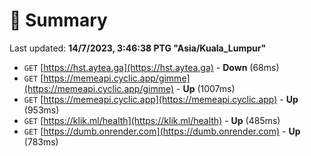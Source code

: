# 📖 Summary
Last updated: **14/7/2023, 3:46:38 PTG "Asia/Kuala_Lumpur"**

- `GET` [https://hst.aytea.ga](https://hst.aytea.ga) - **Down** (68ms)
- `GET` [https://memeapi.cyclic.app/gimme](https://memeapi.cyclic.app/gimme) - **Up** (1007ms)
- `GET` [https://memeapi.cyclic.app](https://memeapi.cyclic.app) - **Up** (953ms)
- `GET` [https://klik.ml/health](https://klik.ml/health) - **Up** (485ms)
- `GET` [https://dumb.onrender.com](https://dumb.onrender.com) - **Up** (783ms)
